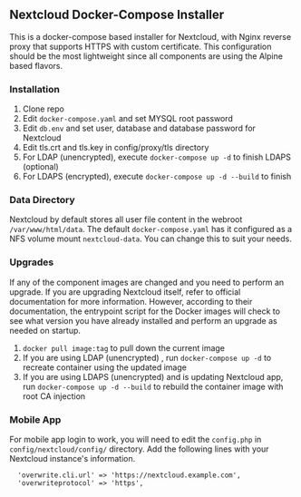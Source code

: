 ## Nextcloud Docker-Compose Installer
This is a docker-compose based installer for Nextcloud, with Nginx reverse proxy that supports HTTPS with custom certificate. This configuration should be the most lightweight since all components are using the Alpine based flavors.

### Installation
1. Clone repo
2. Edit `docker-compose.yaml` and set MYSQL root password
3. Edit `db.env` and set user, database and database password for Nextcloud
4. Edit tls.crt and tls.key in config/proxy/tls directory
5. For LDAP (unencrypted), execute `docker-compose up -d` to finish
LDAPS (optional)
6. For LDAPS (encrypted), execute `docker-compose up -d --build` to finish

### Data Directory
Nextcloud by default stores all user file content in the webroot `/var/www/html/data`. The default `docker-compose.yaml` has it configured as a NFS volume mount `nextcloud-data`. You can change this to suit your needs.

### Upgrades
If any of the component images are changed and you need to perform an upgrade. If you are upgrading Nextcloud itself, refer to official documentation for more information. However, according to their documentation, the entrypoint script for the Docker images will check to see what version you have already installed and perform an upgrade as needed on startup.
1. `docker pull image:tag` to pull down the current image
2. If you are using LDAP (unencrypted) , run `docker-compose up -d` to recreate container using the updated image
3. If you are using LDAPS (unencrypted) and is updating Nextcloud app, run `docker-compose up -d --build` to rebuild the container image with root CA injection

### Mobile App
For mobile app login to work, you will need to edit the `config.php` in `config/nextcloud/config/` directory. Add the following lines with your Nextcloud instance's information.
```
  'overwrite.cli.url' => 'https://nextcloud.example.com',
  'overwriteprotocol' => 'https',
```